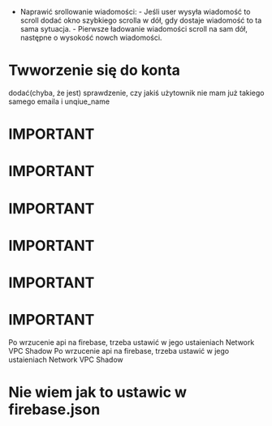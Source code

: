 - Naprawić srollowanie wiadomości: 
        - Jeśli user wysyła wiadomość to scroll dodać okno szybkiego scrolla w dół, gdy dostaje wiadomość to ta sama sytuacja.
        - Pierwsze ładowanie wiadomości scroll na sam dół, następne o wysokość nowch wiadomości.

# Twworzenie się do konta 
 dodać(chyba, że jest) sprawdzenie, czy jakiś użytownik nie mam już takiego samego emaila i unqiue_name


 # IMPORTANT 
 # IMPORTANT 
 # IMPORTANT 
 # IMPORTANT 
 # IMPORTANT 
 # IMPORTANT 
 Po wrzucenie api na firebase, trzeba ustawić w jego ustaieniach Network VPC Shadow
 Po wrzucenie api na firebase, trzeba ustawić w jego ustaieniach Network VPC Shadow
   # Nie wiem jak to ustawic w firebase.json